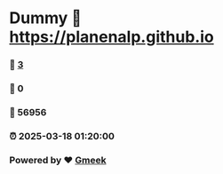 # Dummy :link: https://planenalp.github.io 
### :page_facing_up: [3](https://planenalp.github.io/tag.html) 
### :speech_balloon: 0 
### :hibiscus: 56956 
### :alarm_clock: 2025-03-18 01:20:00 
### Powered by :heart: [Gmeek](https://github.com/Meekdai/Gmeek)

